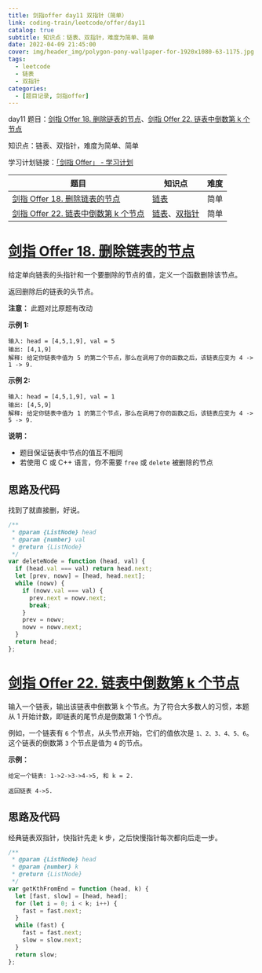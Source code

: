 ```yaml
---
title: 剑指offer day11 双指针（简单）
link: coding-train/leetcode/offer/day11
catalog: true
subtitle: 知识点：链表、双指针，难度为简单、简单
date: 2022-04-09 21:45:00
cover: img/header_img/polygon-pony-wallpaper-for-1920x1080-63-1175.jpg
tags:
  - leetcode
  - 链表
  - 双指针
categories:
  - [题目记录, 剑指offer]
---
```


day11 题目：[剑指 Offer 18. 删除链表的节点](https://leetcode-cn.com/problems/shan-chu-lian-biao-de-jie-dian-lcof/)、[剑指 Offer 22. 链表中倒数第 k 个节点](https://leetcode-cn.com/problems/lian-biao-zhong-dao-shu-di-kge-jie-dian-lcof/)

知识点：链表、双指针，难度为简单、简单

学习计划链接：[「剑指 Offer」 - 学习计划](https://leetcode-cn.com/study-plan/lcof/?progress=7jn70jr)

| 题目                                                                                                                   | 知识点                                                                                              | 难度 |
| ---------------------------------------------------------------------------------------------------------------------- | --------------------------------------------------------------------------------------------------- | ---- |
| [剑指 Offer 18. 删除链表的节点](https://leetcode-cn.com/problems/shan-chu-lian-biao-de-jie-dian-lcof/)                 | [链表](https://leetcode-cn.com/tag/linked-list)                                                     | 简单 |
| [剑指 Offer 22. 链表中倒数第 k 个节点](https://leetcode-cn.com/problems/lian-biao-zhong-dao-shu-di-kge-jie-dian-lcof/) | [链表](https://leetcode-cn.com/tag/linked-list)、[双指针](https://leetcode-cn.com/tag/two-pointers) | 简单 |

# [剑指 Offer 18. 删除链表的节点](https://leetcode-cn.com/problems/shan-chu-lian-biao-de-jie-dian-lcof/)

给定单向链表的头指针和一个要删除的节点的值，定义一个函数删除该节点。

返回删除后的链表的头节点。

**注意：** 此题对比原题有改动

**示例 1:**

```plain
输入: head = [4,5,1,9], val = 5
输出: [4,1,9]
解释: 给定你链表中值为 5 的第二个节点，那么在调用了你的函数之后，该链表应变为 4 -> 1 -> 9.
```

**示例 2:**

```plain
输入: head = [4,5,1,9], val = 1
输出: [4,5,9]
解释: 给定你链表中值为 1 的第三个节点，那么在调用了你的函数之后，该链表应变为 4 -> 5 -> 9.
```

**说明：**

- 题目保证链表中节点的值互不相同
- 若使用 C 或 C++ 语言，你不需要 `free` 或 `delete` 被删除的节点

## 思路及代码

找到了就直接删，好说。

```javascript
/**
 * @param {ListNode} head
 * @param {number} val
 * @return {ListNode}
 */
var deleteNode = function (head, val) {
  if (head.val === val) return head.next;
  let [prev, nowv] = [head, head.next];
  while (nowv) {
    if (nowv.val === val) {
      prev.next = nowv.next;
      break;
    }
    prev = nowv;
    nowv = nowv.next;
  }
  return head;
};
```

# [剑指 Offer 22. 链表中倒数第 k 个节点](https://leetcode-cn.com/problems/lian-biao-zhong-dao-shu-di-kge-jie-dian-lcof/)

输入一个链表，输出该链表中倒数第 k 个节点。为了符合大多数人的习惯，本题从 1 开始计数，即链表的尾节点是倒数第 1 个节点。

例如，一个链表有 `6` 个节点，从头节点开始，它们的值依次是 `1、2、3、4、5、6`。这个链表的倒数第 `3` 个节点是值为 `4` 的节点。

**示例：**

```plain
给定一个链表: 1->2->3->4->5, 和 k = 2.

返回链表 4->5.
```

## 思路及代码

经典链表双指针，快指针先走 k 步，之后快慢指针每次都向后走一步。

```javascript
/**
 * @param {ListNode} head
 * @param {number} k
 * @return {ListNode}
 */
var getKthFromEnd = function (head, k) {
  let [fast, slow] = [head, head];
  for (let i = 0; i < k; i++) {
    fast = fast.next;
  }
  while (fast) {
    fast = fast.next;
    slow = slow.next;
  }
  return slow;
};
```
